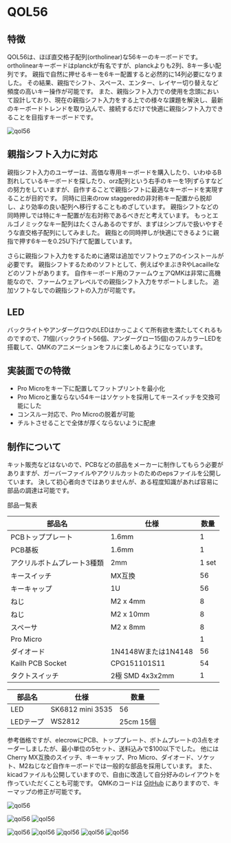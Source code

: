 # QOL56

## 特徴

QOL56は、ほぼ直交格子配列(ortholinear)な56キーのキーボードです。
ortholinearキーボードはplanckが有名ですが、planckよりも2列、8キー多い配列です。
親指で自然に押せるキーを6キー配置すると必然的に14列必要になりました。
その結果、親指でシフト、スペース、エンター、レイヤー切り替えなど頻度の高いキー操作が可能です。
また、親指シフト入力での使用を念頭において設計しており、現在の親指シフト入力をする上での様々な課題を解決し、最新のキーボードトレンドを取り込んで、接続するだけで快適に親指シフト入力できることを目指すキーボードです。

![qol56](qol56-7.jpg)

## 親指シフト入力に対応

親指シフト入力のユーザーは、高価な専用キーボードを購入したり、いわゆるB割れしているキーボードを探したり、orz配列という右手のキーを1列ずらすなどの努力をしていますが、自作することで親指シフトに最適なキーボードを実現することが目的です。
同時に旧来のrow staggeredの非対称キー配置から脱却し、より効率の良い配列へ移行することもめざしています。
親指シフトなどの同時押しでは特にキー配置が左右対称であるべきだと考えています。
もっとエルゴノミックなキー配列はたくさんあるのですが、まずはシンプルで扱いやすそうな直交格子配列にしてみました。
親指との同時押しが快適にできるように親指で押す6キーを0.25U下げて配置しています。

さらに親指シフト入力をするために通常は追加でソフトウェアのインストールが必要です。
親指シフトするためのソフトとして、例えばやまぶきRやLacailleなどのソフトがあります。
自作キーボード用のファームウェアQMKは非常に高機能なので、ファームウェアレベルでの親指シフト入力をサポートしました。
追加ソフトなしでの親指シフトの入力が可能です。

## LED

バックライトやアンダーグロウのLEDはかっこよくて所有欲を満たしてくれるものですので、71個(バックライト56個、アンダーグロー15個)のフルカラーLEDを搭載して、QMKのアニメーションをフルに楽しめるようになっています。

## 実装面での特徴

* Pro Microをキー下に配置してフットプリントを最小化
* Pro Microと重ならない54キーはソケットを採用してキースイッチを交換可能にした
* コンスルー対応で、Pro Microの脱着が可能
* チルトさせることで全体が厚くならないように配慮

## 制作について

キット販売などはないので、PCBなどの部品をメーカーに制作してもらう必要がありますが、ガーバーファイルやアクリルカットのためのepsファイルを公開しています。
決して初心者向きではありませんが、ある程度知識があれば容易に部品の調達は可能です。

部品一覧表

|部品名|仕様|数量|
|---|---|---|
|PCBトッププレート|1.6mm|1|
|PCB基板|1.6mm|1|
|アクリルボトムプレート3種類|2mm|1 set|
|キースイッチ|MX互換|56|
|キーキャップ|1U|56|
|ねじ|M2 x 4mm|8|
|ねじ|M2 x 10mm|8|
|スペーサ|M2 x 8mm|8|
|Pro Micro||1|
|ダイオード|1N4148Wまたは1N4148|56|
|Kailh PCB Socket|CPG151101S11|54|
|タクトスイッチ|2極 SMD 4x3x2mm|1|

|部品名|仕様|数量|
|---|---|---|
|LED|SK6812 mini 3535|56|
|LEDテープ|WS2812|25cm 15個|

参考価格ですが、elecrowにPCB、トッププレート、ボトムプレートの3点をオーダーしましたが、最小単位の5セット、送料込みで$100以下でした。
他にはCherry MX互換のスイッチ、キーキャップ、Pro Micro、ダイオード、ソケット、M2ねじなど自作キーボードでは一般的な部品を採用しています。
また、kicadファイルも公開していますので、自由に改造して自分好みのレイアウトを作っていただくことも可能です。
QMKのコードは [GitHub](https://github.com/eswai/qmk_firmware/tree/master/keyboards/qol56) にありますので、キーマップの修正が可能です。

![qol56](qol56-parts.jpg)

![qol56](qol56-pcb1.png)
![qol56](qol56-pcb2.png)

![qol56](qol56-1.jpg)
![qol56](qol56-2.jpg)
![qol56](qol56-3.jpg)
![qol56](qol56-4.jpg)
![qol56](qol56-6.jpg)

